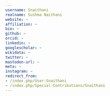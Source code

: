 ```yaml
---
username: Snaithani
realname: Sushma Naithani
website: ~
affiliation: ~
bio: ~
github: ~
orcid: ~
linkedin: ~
googlescholar: ~
wikidata: ~
twitter: ~
mastodon-url: ~
meta: ~
instagram: ~
redirect_from:
- /index.php/User:Snaithani
- /index.php/Special:Contributions/Snaithani
---
```

